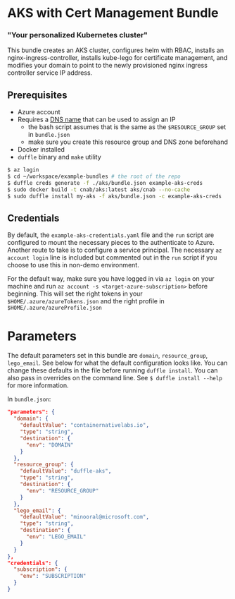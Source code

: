 # AKS with Cert Management Bundle
### "Your personalized Kubernetes cluster"

This bundle creates an AKS cluster, configures helm with RBAC, installs an nginx-ingress-controller, installs kube-lego for certificate management, and modifies your domain to point to the newly provisioned nginx ingress controller service IP address.

## Prerequisites
- Azure account
- Requires a [DNS name](https://docs.microsoft.com/en-us/azure/dns/dns-getstarted-portal) that can be used to assign an IP
    - the bash script assumes that is the same as the `$RESOURCE_GROUP` set in `bundle.json`
    - make sure you create this resource group and DNS zone beforehand
- Docker installed
- `duffle` binary and `make` utility

```bash
$ az login
$ cd ~/workspace/example-bundles # the root of the repo
$ duffle creds generate -f ./aks/bundle.json example-aks-creds
$ sudo docker build -t cnab/aks:latest aks/cnab --no-cache
$ sudo duffle install my-aks -f aks/bundle.json -c example-aks-creds
```

## Credentials
By default, the `example-aks-credentials.yaml` file and the `run` script are configured to mount the necessary pieces to the authenticate to Azure. Another route to take is to configure a service principal. The necessary `az account login` line is included but commented out in the `run` script if you choose to use this in non-demo environment.

For the default way, make sure you have logged in via `az login` on your machine and run `az account -s <target-azure-subscription>` before beginning. This will set the right tokens in your `$HOME/.azure/azureTokens.json` and the right profile in `$HOME/.azure/azureProfile.json`

# Parameters
The default parameters set in this bundle are `domain`, `resource_group`, `lego_email`. See below for what the default configuration looks like. You can change these defaults in the file before running `duffle install`. You can also pass in overrides on the command line. See `$ duffle install --help` for more information.

In `bundle.json`:
```json
"parameters": {
  "domain": {
    "defaultValue": "containernativelabs.io",
    "type": "string",
    "destination": {
      "env": "DOMAIN"
    }
  },
  "resource_group": {
    "defaultValue": "duffle-aks",
    "type": "string",
    "destination": {
      "env": "RESOURCE_GROUP"
    }
  },
  "lego_email": {
    "defaultValue": "minooral@microsoft.com",
    "type": "string",
    "destination": {
      "env": "LEGO_EMAIL"
    }
  }
},
"credentials": {
  "subscription": {
    "env": "SUBSCRIPTION"
  }
}
```
